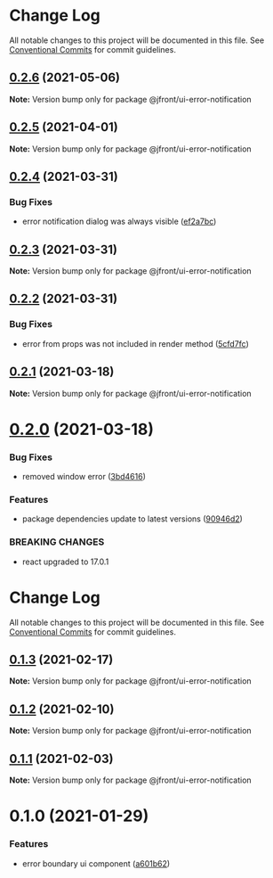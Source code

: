 # Change Log

All notable changes to this project will be documented in this file.
See [Conventional Commits](https://conventionalcommits.org) for commit guidelines.

## [0.2.6](https://github.com/Jepria/jfront-ui/compare/@jfront/ui-error-notification@0.2.5...@jfront/ui-error-notification@0.2.6) (2021-05-06)

**Note:** Version bump only for package @jfront/ui-error-notification





## [0.2.5](https://github.com/Jepria/jfront-ui/compare/@jfront/ui-error-notification@0.2.4...@jfront/ui-error-notification@0.2.5) (2021-04-01)

**Note:** Version bump only for package @jfront/ui-error-notification





## [0.2.4](https://github.com/Jepria/jfront-ui/compare/@jfront/ui-error-notification@0.2.3...@jfront/ui-error-notification@0.2.4) (2021-03-31)


### Bug Fixes

* error notification dialog was always visible ([ef2a7bc](https://github.com/Jepria/jfront-ui/commit/ef2a7bcd177ed622d39076a570f6326cee3fd971))





## [0.2.3](https://github.com/Jepria/jfront-ui/compare/@jfront/ui-error-notification@0.2.2...@jfront/ui-error-notification@0.2.3) (2021-03-31)

**Note:** Version bump only for package @jfront/ui-error-notification





## [0.2.2](https://github.com/Jepria/jfront-ui/compare/@jfront/ui-error-notification@0.2.1...@jfront/ui-error-notification@0.2.2) (2021-03-31)


### Bug Fixes

* error from props was not included in render method ([5cfd7fc](https://github.com/Jepria/jfront-ui/commit/5cfd7fc5b61e291071957a483184d6524ce9f075))





## [0.2.1](https://github.com/Jepria/jfront-ui/compare/@jfront/ui-error-notification@0.2.0...@jfront/ui-error-notification@0.2.1) (2021-03-18)

**Note:** Version bump only for package @jfront/ui-error-notification





# [0.2.0](https://github.com/Jepria/jfront-ui/compare/@jfront/ui-error-notification@0.1.3...@jfront/ui-error-notification@0.2.0) (2021-03-18)


### Bug Fixes

* removed window error ([3bd4616](https://github.com/Jepria/jfront-ui/commit/3bd4616c8fec87361c6966e463d31e8e6a7f0d8b))


### Features

* package dependencies update to latest versions ([90946d2](https://github.com/Jepria/jfront-ui/commit/90946d25fcb08fc77e4b143567963682f8ff3d2b))


### BREAKING CHANGES

* react upgraded to 17.0.1





# Change Log

All notable changes to this project will be documented in this file. See
[Conventional Commits](https://conventionalcommits.org) for commit guidelines.

## [0.1.3](https://github.com/Jepria/jfront-ui/compare/@jfront/ui-error-notification@0.1.2...@jfront/ui-error-notification@0.1.3) (2021-02-17)

**Note:** Version bump only for package @jfront/ui-error-notification

## [0.1.2](https://github.com/Jepria/jfront-ui/compare/@jfront/ui-error-notification@0.1.1...@jfront/ui-error-notification@0.1.2) (2021-02-10)

**Note:** Version bump only for package @jfront/ui-error-notification

## [0.1.1](https://github.com/Jepria/jfront-ui/compare/@jfront/ui-error-notification@0.1.0...@jfront/ui-error-notification@0.1.1) (2021-02-03)

**Note:** Version bump only for package @jfront/ui-error-notification

# 0.1.0 (2021-01-29)

### Features

- error boundary ui component
  ([a601b62](https://github.com/Jepria/jfront-ui/commit/a601b62a86a5e2340e80564a8e7093f577e86ae4))
